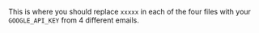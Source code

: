 This is where you should replace `xxxxx` in each of the four files with your `GOOGLE_API_KEY` from 4 different emails. 
